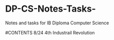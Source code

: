 # DP-CS-Notes-Tasks-
Notes and tasks for IB Diploma Computer Science  


#CONTENTS
8/24 4th Industrail Revolution 
